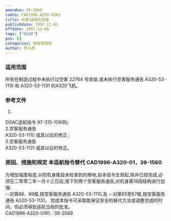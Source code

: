 ```yaml
---
amendno: 39-2069  
cadno: CAD1996-A320-01R1  
title: 机身18段的加强  
publishdate: 1997-12-01  
effdate: 1997-12-08  
tags: ["A320"]  
pns: []  
categories: 西南管理局  
author: 李小虎  
---
```

  
### 适用范围  
所有在制造过程中未执行过空客 22764 号改装,或未执行空客服务通告 A320-53-1110 和 A320-53-1131 的A320飞机。  
  
<!--more-->  
### 参考文件  
1.  
DGAC适航指令 97-315-109(B);  
2.空客服务通告  
 A320-53-1110 或其以后的修正 ;  
3.空客服务通告  
 A320-53-1131 或其以后的修正。  
  
### 原因、措施和规定 本适航指令替代 CAD1996-A320-01，39-1560  
为增加强度裕度,以防机身尾段未检查到的擦地,自本指令生效起,除非已经完成,必须在二零零二年一月十三日前,按下列两个空客服务通告,对机身第18段结构进行加强:  
  --对第68、69框,按空客服务通告 A320-53-1110,及   --对第65至67框,按空客服务通告 A320-53-1131。     完成本指令可采取能保证安全的替代方法或调整完成的时间，但必须得到适航当局的批准。  
  CAD1996-A320-01R1／39-2069  
